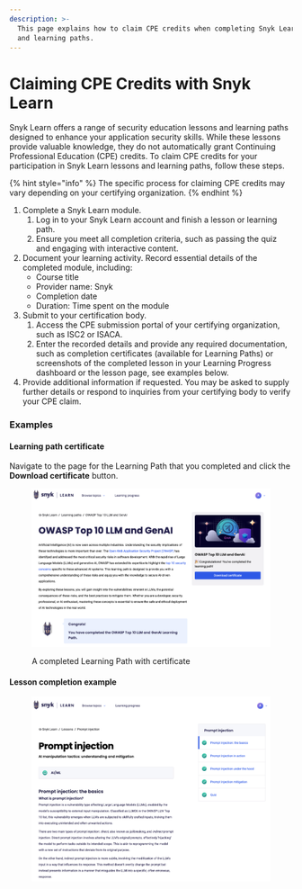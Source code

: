 ```yaml
---
description: >-
  This page explains how to claim CPE credits when completing Snyk Learn lessons
  and learning paths.
---
```


# Claiming CPE Credits with Snyk Learn

Snyk Learn offers a range of security education lessons and learning paths designed to enhance your application security skills. While these lessons provide valuable knowledge, they do not automatically grant Continuing Professional Education (CPE) credits. To claim CPE credits for your participation in Snyk Learn lessons and learning paths, follow these steps.&#x20;

{% hint style="info" %}
The specific process for claiming CPE credits may vary depending on your certifying organization.
{% endhint %}

1. Complete a Snyk Learn module.
   1. Log in to your Snyk Learn account and finish a lesson or learning path.
   2. Ensure you meet all completion criteria, such as passing the quiz and engaging with interactive content.
2. Document your learning activity. Record essential details of the completed module, including:
   * Course title
   * Provider name: Snyk
   * Completion date
   * Duration: Time spent on the module
3. Submit to your certification body.
   1. Access the CPE submission portal of your certifying organization, such as ISC2 or ISACA.
   2. Enter the recorded details and provide any required documentation, such as completion certificates (available for Learning Paths) or screenshots of the completed lesson in your Learning Progress dashboard or the lesson page, see examples below.
4. Provide additional information if requested. You may be asked to supply further details or respond to inquiries from your certifying body to verify your CPE claim.

### Examples

#### Learning path certificate

Navigate to the page for the Learning Path that you completed and click the **Download certificate** button.

<figure><img src="../../../.gitbook/assets/learning-path-completion.png" alt=""><figcaption><p>A completed Learning Path with certificate</p></figcaption></figure>

#### Lesson completion example

<figure><img src="../../../.gitbook/assets/lesson-completion-example.png" alt=""><figcaption></figcaption></figure>
